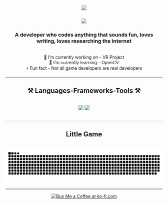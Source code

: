 <h1 align="center">
    <img src="https://readme-typing-svg.herokuapp.com/?font=Righteous&size=35&center=true&vCenter=true&width=500&height=70&duration=4000&lines=Hi+There!+👋;+I'm+Mahir+Teymurlu;" />
</h1>

<p align="center">
    <img src="https://i.pinimg.com/originals/94/b2/1a/94b21a17d8a954aee4e7228457d52729.gif"/>
</p>

<h3 align="center">A developer who codes anything that sounds fun, loves writing, loves researching the internet</h3>

<br/>

<div align="center">
    🔭 I’m currently working on - VR Project<br/>
    🌱 I’m currently learning - OpenCV<br/>
    ⚡ Fun fact -  Not all game developers are real developers<br/>
</div>

<hr/>

<h2 align="center">⚒️ Languages-Frameworks-Tools ⚒️</h2>
<br/>
<div align="center">
    <img src="https://skillicons.dev/icons?i=unity,cs,cpp,firebase,ai,py,unreal,html,css" />
    <img src="https://skillicons.dev/icons?i=" /><br>
</div>

<br/>
<hr/>

<div align="center">
    <h2>Little Game</h2>
    <br>
    <img alt="A Snake Eat Projects" src="https://raw.githubusercontent.com/salesp07/salesp07/output/github-contribution-grid-snake.svg" />
  
   
</div>

<hr/>

<div align="center">
    <a href='https://buymeacoffee.com/mahirteymurlu' target='_blank'><img height='64' style='border:0px;height:64px;' src='https://storage.ko-fi.com/cdn/kofi1.png?v=3' border='0' alt='Buy Me a Coffee at ko-fi.com' /></a>
</div>

<br/>
